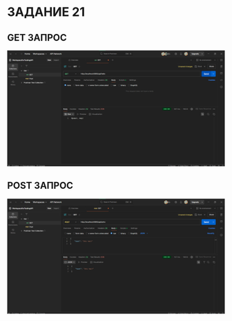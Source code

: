 # ЗАДАНИЕ 21
## GET ЗАПРОС

<div style="text-align: center;">
  <img src="SCREENS/SCREEN1.png" alt="Мой скриншот" />
</div>

## POST ЗАПРОС

<div style="text-align: center;">
  <img src="SCREENS/SCREEN2.png" alt="Мой скриншот" />
</div>
